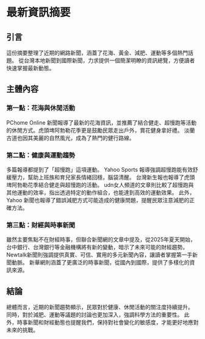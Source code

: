 # 最新資訊摘要

## 引言

這份摘要整理了近期的網路新聞，涵蓋了花海、黃金、減肥、運動等多個熱門話題。 從台灣本地新聞到國際新聞，力求提供一個簡潔明瞭的資訊總覽，方便讀者快速掌握最新動態。

## 主體內容

### 第一點：花海與休閒活動

PChome Online 新聞報導了最新的花海資訊，並推薦了結合健走、超慢跑等活動的休閒方式。虎頭埤阿勃勒花季更是鼓勵民眾走出戶外，賞花健身拿好禮。 淡蘭古道也因其美麗的自然風光，成為了熱門的健行路線。

### 第二點：健康與運動趨勢

多篇報導都提到了「超慢跑」這項運動。 Yahoo Sports 報導強調超慢跑能有效舒緩壓力，幫助上班族和育兒家長情緒回穩，腦袋清醒。 台灣新生報也報導了虎頭埤阿勃勒花季結合健走與超慢跑的活動。 udn女人頻道的文章則比較了超慢跑與其他運動的效率，指出透過特定的動作組合，也能達到高效的運動效果。 此外，Yahoo 新聞也報導了錯誤減肥方式可能造成的健康問題，提醒民眾注意減肥的正確方法。

### 第三點：財經與時事新聞

雖然主要焦點不在財經時事，但聯合新聞網的文章中提及，從2025年夏天開始，台中銀行、台灣銀行等金融機構將有新的變動，暗示了未來可能的財經趨勢。 Newtalk新聞則強調提供真實、可信、實用的多元新聞內容，讓讀者掌握第一手新聞動脈。 新華網則涵蓋了更廣泛的時事新聞，從國內到國際，提供了多樣化的資訊來源。

## 結論

總體而言，近期的新聞趨勢顯示，民眾對於健康、休閒活動的關注度持續提升。 同時，對於減肥、運動等議題的討論也更加深入，強調科學方法的重要性。 此外，時事新聞和財經動態也提醒我們，保持對社會變化的敏感度，才能更好地應對未來的挑戰。
